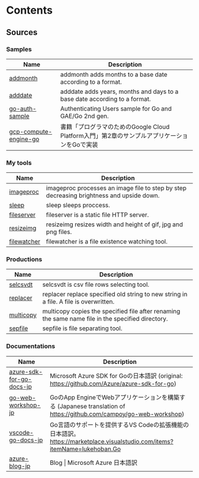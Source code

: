 # Contents

## Sources

### Samples

| Name | Description |
| --- | --- |
| [addmonth](https://github.com/qt-luigi/addmonth) | addmonth adds months to a base date according to a format. |
| [adddate](https://github.com/qt-luigi/adddate) | adddate adds years, months and days to a base date according to a format. |
| [go-auth-sample](https://github.com/qt-luigi/go-auth-sample) | Authenticating Users sample for Go and GAE/Go 2nd gen. |
| [gcp-compute-engine-go](https://github.com/qt-luigi/gcp-compute-engine-go) | 書籍「プログラマのためのGoogle Cloud Platform入門」第2章のサンプルアプリケーションをGoで実装 |

### My tools

| Name | Description |
| --- | --- |
| [imageproc](https://github.com/qt-luigi/imageproc) | imageproc processes an image file to step by step decreasing brightness and upside down. |
| [sleep](https://github.com/qt-luigi/sleep) | sleep sleeps proccess. |
| [fileserver](https://github.com/qt-luigi/fileserver) | fileserver is a static file HTTP server. |
| [resizeimg](https://github.com/qt-luigi/resizeimg) | resizeimg resizes width and height of gif, jpg and png files. |
| [filewatcher](https://github.com/qt-luigi/filewatcher) | filewatcher is a file existence watching tool. |

### Productions

| Name | Description |
| --- | --- |
| [selcsvdt](https://github.com/qt-luigi/selcsvdt) | selcsvdt is csv file rows selecting tool. |
| [replacer](https://github.com/qt-luigi/replacer) | replacer replace specified old string to new string in a file. A file is overwritten. |
| [multicopy](https://github.com/qt-luigi/multicopy) | multicopy copies the specified file after renaming the same name file in the specified directory. |
| [sepfile](https://github.com/qt-luigi/sepfile) | sepfile is file separating tool. |

### Documentations

| Name | Description |
| --- | --- |
| [azure-sdk-for-go-docs-jp](https://github.com/qt-luigi/azure-sdk-for-go-docs-jp) | Microsoft Azure SDK for Goの日本語訳 (original: https://github.com/Azure/azure-sdk-for-go) |
| [go-web-workshop-jp](https://github.com/qt-luigi/go-web-workshop-jp) | GoのApp EngineでWebアプリケーションを構築する (Japanese translation of https://github.com/campoy/go-web-workshop) |
| [vscode-go-docs-jp](https://github.com/qt-luigi/vscode-go-docs-jp) | Go言語のサポートを提供するVS Codeの拡張機能の日本語訳。https://marketplace.visualstudio.com/items?itemName=lukehoban.Go |
| [azure-blog-jp](https://github.com/qt-luigi/azure-blog-jp) | Blog \| Microsoft Azure 日本語訳 |
